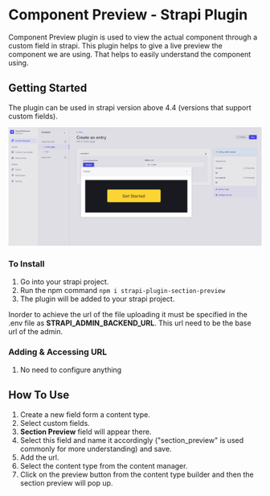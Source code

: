 # Component Preview - Strapi Plugin

Component Preview plugin is used to view the actual component through a custom field in strapi. This plugin helps to give a live preview the component we are using. That helps to easily understand the component using.

## Getting Started

The plugin can be used in strapi version above 4.4 (versions that support custom fields).

![multi-select screenshot](./screenshots/plugin-component-ss-1.png)

### To Install

1. Go into your strapi project.
2. Run the npm command `npm i strapi-plugin-section-preview`
3. The plugin will be added to your strapi project.

Inorder to achieve the url of the file uploading it must be specified in the .env file as **STRAPI_ADMIN_BACKEND_URL**. This url need to be the base url of the admin.

### Adding & Accessing URL

1. No need to configure anything

## How To Use

1.  Create a new field form a content type.
2.  Select custom fields.
3.  **Section Preview** field will appear there.
4.  Select this field and name it accordingly ("section_preview" is used commonly for more understanding) and save.
5.  Add the url.
6.  Select the content type from the content manager.
7.  Click on the preview button from the content type builder and then the section preview will pop up.
